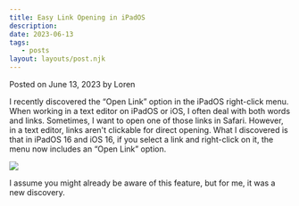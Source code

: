 ```yaml
---
title: Easy Link Opening in iPadOS
description:
date: 2023-06-13
tags:
   - posts
layout: layouts/post.njk
---
```


Posted on June 13, 2023 by Loren

I recently discovered the “Open Link” option in the iPadOS right-click menu. When working in a text editor on iPadOS or iOS, I often deal with both words and links. Sometimes, I want to open one of those links in Safari. However, in a text editor, links aren't clickable for direct opening. What I discovered is that in iPadOS 16 and iOS 16, if you select a link and right-click on it, the menu now includes an “Open Link” option.

![](https://i.snap.as/HLqk7RdS.png)

I assume you might already be aware of this feature, but for me, it was a new discovery.

